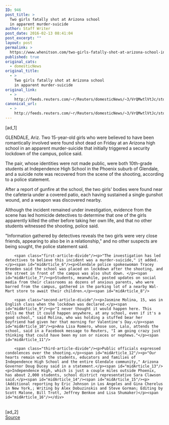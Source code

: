 ```yaml
---
ID: 946
post_title: >
  Two girls fatally shot at Arizona school
  in apparent murder-suicide
author: Staff Writer
post_date: 2016-02-13 08:41:04
post_excerpt: ""
layout: post
permalink: >
  https://www.whenitson.com/two-girls-fatally-shot-at-arizona-school-in-apparent-murder-suicide/
published: true
original_cats:
  - domesticNews
original_title:
  - >
    Two girls fatally shot at Arizona school
    in apparent murder-suicide
original_link:
  - >
    http://feeds.reuters.com/~r/Reuters/domesticNews/~3/VrQMwtlVtJc/story01.htm
canonical_url:
  - >
    http://feeds.reuters.com/~r/Reuters/domesticNews/~3/VrQMwtlVtJc/story01.htm
---
```

 [ad_1]
<br><div id="articleText">
<span id="midArticle_start"/>

<span id="midArticle_0"/><span class="focusParagraph" readability="6"><p><span class="articleLocation">GLENDALE, Ariz.</span> Two 15-year-old girls who were believed to have been romantically involved were found shot dead on Friday at an Arizona high school in an apparent murder-suicide that initially triggered a security lockdown of the campus, police said.</p></span><span id="midArticle_1"/><p>The pair, whose identities were not made public, were both 10th-grade students at Independence High School in the Phoenix suburb of Glendale, and a suicide note was recovered from the scene of the shooting, according to a police statement.</p><span id="midArticle_2"/><p>After a report of gunfire at the school, the two girls' bodies were found near the cafeteria under a covered patio, each having sustained a single gunshot wound, and a weapon was discovered nearby.</p><span id="midArticle_3"/><p>Although the incident remained under investigation, evidence from the scene has led homicide detectives to determine that one of the girls apparently killed the other before taking her own life, and that no other students witnessed the shooting, police said.</p><span id="midArticle_4"/><p>"Information gathered by detectives reveals the two girls were very close friends, appearing to also be in a relationship," and no other suspects are being sought, the police statement said.</p><span id="midArticle_5"/>
        
        <span class="first-article-divide"/><p>"The investigation has led detectives to believe this incident was a murder-suicide," it added.</p><span id="midArticle_6"/><p>Glendale police spokeswoman Tracey Breeden said the school was placed on lockdown after the shooting, and the street in front of the campus was also shut down. </p><span id="midArticle_7"/><p>Students, meanwhile, posted updates on social media from their classrooms as dozens of anxious parents, who were barred from the campus, gathered in the parking lot of a nearby Wal-Mart store to await their children.</p><span id="midArticle_8"/>
        
        <span class="second-article-divide"/><p>Jasmine Molina, 15, was in English class when the lockdown was declared.</p><span id="midArticle_9"/><p>"I never thought it would happen here. This tells me that it could happen anywhere, at any school, even if it's a good school," said Molina, who was holding a stuffed bear her boyfriend had given her that morning for Valentine's Day.</p><span id="midArticle_10"/><p>Ana Lisa Romero, whose son, Lalo, attends the school, said in a Facebook message to Reuters, "I am going crazy just thinking that could have been my son or nieces or nephews."</p><span id="midArticle_11"/>
        
        <span class="third-article-divide"/><p>Public officials expressed condolences over the shooting.</p><span id="midArticle_12"/><p>"Our hearts remain with the students, educators and families of Independence High School and the entire Glendale community," Arizona Governor Doug Ducey said in a statement.</p><span id="midArticle_13"/><p>Independence High, which is just a couple miles outside Phoenix, has about 2,000 students, school district representative Sara Clawson said.</p><span id="midArticle_14"/><span id="midArticle_15"/><p> (Additional reporting by Eric Johnson in Los Angeles and Gina Cherelus in New York,; Writing by Alex Dobuzinskis and Steve Gorman; Editing by Scott Malone, Bill Trott, Jeffrey Benkoe and Lisa Shumaker)</p><span id="midArticle_16"/></div>
<br>[ad_2]
<br><a href="http://feeds.reuters.com/~r/Reuters/domesticNews/~3/VrQMwtlVtJc/story01.htm">Source </a>